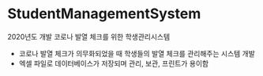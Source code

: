 # StudentManagementSystem
2020년도 개발
코로나 발열 체크를 위한 학생관리시스템

- 코로나 발열 체크가 의무화되었을 때 학생들의 발열 체크를 관리해주는 시스템 개발 
- 엑셀 파일로 데이터베이스가 저장되며 관리, 보관, 프린트가 용이함 



